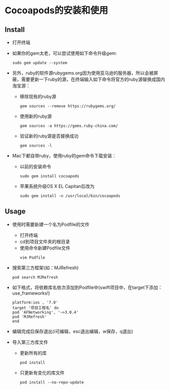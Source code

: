 
# Cocoapods的安装和使用

## Install
* 打开终端

* 如果你的gem太老，可以尝试使用如下命令升级gem:
  ```
  sudo gem update --system
  ```

* 另外，ruby的软件源rubygems.org因为使用亚马逊的服务器，所以会被屏蔽，需要更新一下ruby的源，在终端输入如下命令将官方的ruby源替换成国内淘宝源：
  * 移除现有的ruby源
    ```
    gem sources --remove https://rubygems.org/
    ```
  * 使用新的ruby源
    ```
    gem sources -a https://gems.ruby-china.com/
    ```
  * 验证新的ruby源是否替换成功
    ```
    gem sources -l
    ```
  
* Mac下都自带ruby，使用ruby的gem命令下载安装：
  * 以前的安装命令
     ```
    sudo gem install cocoapods
    ```
  * 苹果系统升级OS X EL Capitan后改为
    ```
    sudo gem install -n /usr/local/bin/cocoapods
    ```
  


## Usage
  * 使用时需要新建一个名为Podfile的文件
      * 打开终端
      * cd到项目文件夹的根目录
      * 使用命令新建Podfile文件
        ```
        vim Podfile
        ```
   
  * 搜索第三方框架(如：MJRefresh)
      ```
      pod search MJRefresh
      ```
      
  * 如下格式，将依赖库名依次添加到Podfile中(swift项目中，在target下添加：use_frameworks!)
      ```
      platform:ios , '7.0'
      target '项目工程名' do
      pod 'AFNetworking', '~>3.0.4'
      pod 'MJRefresh'
      end
      ```
  * 编辑完成后保存退出(i可编辑，esc退出编辑，w保存，q退出)
    
  * 导入第三方库文件
      * 更新所有的库
        ```
        pod install
        ```
      * 只更新有变化的库文件
        ```
        pod install --no-repo-update
        ```
      
  
  
